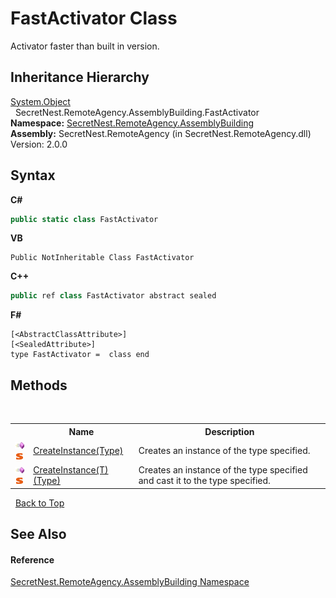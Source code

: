 # FastActivator Class
 

Activator faster than built in version.


## Inheritance Hierarchy
<a href="https://docs.microsoft.com/dotnet/api/system.object" target="_blank">System.Object</a><br />&nbsp;&nbsp;SecretNest.RemoteAgency.AssemblyBuilding.FastActivator<br />
**Namespace:**&nbsp;<a href="N_SecretNest_RemoteAgency_AssemblyBuilding">SecretNest.RemoteAgency.AssemblyBuilding</a><br />**Assembly:**&nbsp;SecretNest.RemoteAgency (in SecretNest.RemoteAgency.dll) Version: 2.0.0

## Syntax

**C#**<br />
``` C#
public static class FastActivator
```

**VB**<br />
``` VB
Public NotInheritable Class FastActivator
```

**C++**<br />
``` C++
public ref class FastActivator abstract sealed
```

**F#**<br />
``` F#
[<AbstractClassAttribute>]
[<SealedAttribute>]
type FastActivator =  class end
```


## Methods
&nbsp;<table><tr><th></th><th>Name</th><th>Description</th></tr><tr><td>![Public method](media/pubmethod.gif "Public method")![Static member](media/static.gif "Static member")</td><td><a href="M_SecretNest_RemoteAgency_AssemblyBuilding_FastActivator_CreateInstance">CreateInstance(Type)</a></td><td>
Creates an instance of the type specified.</td></tr><tr><td>![Public method](media/pubmethod.gif "Public method")![Static member](media/static.gif "Static member")</td><td><a href="M_SecretNest_RemoteAgency_AssemblyBuilding_FastActivator_CreateInstance__1">CreateInstance(T)(Type)</a></td><td>
Creates an instance of the type specified and cast it to the type specified.</td></tr></table>&nbsp;
<a href="#fastactivator-class">Back to Top</a>

## See Also


#### Reference
<a href="N_SecretNest_RemoteAgency_AssemblyBuilding">SecretNest.RemoteAgency.AssemblyBuilding Namespace</a><br />